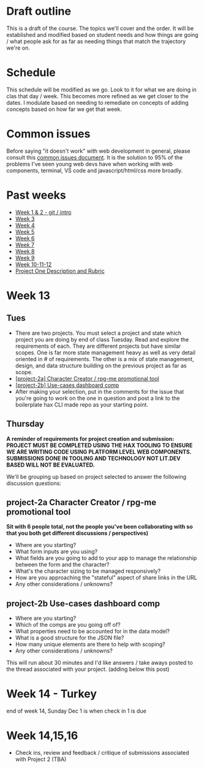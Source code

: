 # Draft outline
This is a draft of the course. The topics we'll cover and the order. It will be established and modified based on student needs and how things are going / what people ask for as far as needing things that match the trajectory we're on.

# Schedule
This schedule will be modified as we go. Look to it for what we are doing in clas that day / week. This becomes more refined as we get closer to the dates. I modulate based on needing to remediate on concepts of adding concepts based on how far we get that week.

# Common issues
Before saying "it doesn't work" with web development in general, please consult this [common issues document](common-issues.md). It is the solution to 95% of the problems I've seen young web devs have when working with web components, terminal, VS code and javascript/html/css more broadly.

# Past weeks
- [Week 1 & 2 - git / intro](fa24/week1-2.md)
- [Week 3](fa24/week-3.md)
- [Week 4](fa24/week-4.md)
- [Week 5](fa24/week-5.md)
- [Week 6](fa24/week-6.md)
- [Week 7](fa24/week-7.md)
- [Week 8](fa24/week-8.md)
- [Week 9](fa24/week-9.md)
- [Week 10-11-12](fa24/week-10-11-12.md)
- [Project One Description and Rubric](https://github.com/haxtheweb/issues/issues/2174)

# Week 13
## Tues
- There are two projects. You must select a project and state which project you are doing by end of class Tuesday. Read and explore the requirements of each. They are different projects but have similar scopes. One is far more state management heavy as well as very detail oriented in # of requirements. The other is a mix of state management, design, and data structure building on the previous project as far as scope.
- [\[project-2a\] Character Creator / rpg-me promotional tool](https://github.com/haxtheweb/issues/issues/1414)
- [\[project-2b\] Use-cases dashboard comp](https://github.com/haxtheweb/issues/issues/2182)
- After making your selection, put in the comments for the issue that you're going to work on the one in question and post a link to the boilerplate hax CLI made repo as your starting point.

## Thursday
**A reminder of requirements for project creation and submission: PROJECT MUST BE COMPLETED USING THE HAX TOOLING TO ENSURE WE ARE WRITING CODE USING PLATFORM LEVEL WEB COMPONENTS. SUBMISSIONS DONE IN TOOLING AND TECHNOLOGY NOT LIT.DEV BASED WILL NOT BE EVALUATED.**

We'll be grouping up based on project selected to answer the following discussion questions:

## project-2a Character Creator / rpg-me promotional tool
**Sit with 6 people total, not the people you've been collaborating with so that you both get different discussions / perspectives)**
- Where are you starting?
- What form inputs are you using?
- What fields are you going to add to your app to manage the relationship between the form and the character?
- What's the character sizing to be managed responsively?
- How are you approaching the "stateful" aspect of share links in the URL
- Any other considerations / unknowns?

## project-2b Use-cases dashboard comp
- Where are you starting?
- Which of the comps are you going off of?
- What properties need to be accounted for in the data model?
- What is a good structure for the JSON file?
- How many unique elements are there to help with scoping?
- Any other considerations / unknowns?

This will run about 30 minutes and I'd like answers / take aways posted to the thread associated with your project. (adding below this post)

# Week 14 - Turkey
end of week 14, Sunday Dec 1 is when check in 1 is due

# Week 14,15,16
- Check ins, review and feedback / critique of submissions associated with Project 2 (TBA)
